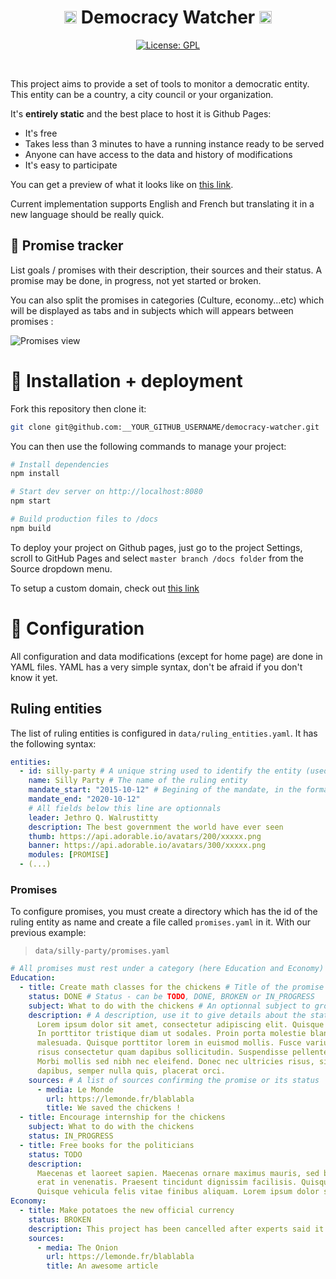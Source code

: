 <h1 align="center">
<img src="https://lut.im/2ymhrfgHyc/mgumn3k1gpn4dg5X.svg" height="20px"> Democracy Watcher <img src="https://lut.im/2ymhrfgHyc/mgumn3k1gpn4dg5X.svg" height="20px">
</h1>
<p align="center"><a href="https://github.com/Betree/democracy-watcher/blob/master/LICENSE"><img src="https://img.shields.io/aur/license/yaourt.svg" alt="License: GPL"/></a></p>
<br/>

This project aims to provide a set of tools to monitor a democratic entity.
This entity can be a country, a city council or your organization.

It's **entirely static** and the best place to host it is Github Pages:
  - It's free
  - Takes less than 3 minutes to have a running instance ready to be served
  - Anyone can have access to the data and history of modifications
  - It's easy to participate

You can get a preview of what it looks like on [this link](https://democracywatcher.netlify.com).

Current implementation supports English and French but translating it
in a new language should be really quick.

## :newspaper: Promise tracker

List goals / promises with their description, their sources and their status. A
promise may be done, in progress, not yet started or broken.

You can also split the promises in categories (Culture, economy...etc)
which will be displayed as tabs and in subjects which will appears 
between promises :

![Promises view](https://lut.im/gT6h2jW7TK/UY4NqBNBeoe9LTMX.png)

# :floppy_disk: Installation + deployment

Fork this repository then clone it:
```bash
git clone git@github.com:__YOUR_GITHUB_USERNAME/democracy-watcher.git
```

You can then use the following commands to manage your project:

```bash
# Install dependencies
npm install

# Start dev server on http://localhost:8080
npm start

# Build production files to /docs
npm build
```

To deploy your project on Github pages, just go to the project Settings, scroll to
GitHub Pages and select `master branch /docs folder` from the Source dropdown menu.

To setup a custom domain, check out [this link](https://help.github.com/articles/using-a-custom-domain-with-github-pages/)

# :wrench: Configuration

All configuration and data modifications (except for home page) are done in YAML files. YAML has a very simple syntax, don't
be afraid if you don't know it yet.

## Ruling entities

The list of ruling entities is configured in `data/ruling_entities.yaml`. It has the following syntax:

```yaml
entities:
  - id: silly-party # A unique string used to identify the entity (used in url)
    name: Silly Party # The name of the ruling entity
    mandate_start: "2015-10-12" # Begining of the mandate, in the format "YYYY-MM-DD"
    mandate_end: "2020-10-12"
    # All fields below this line are optionnals
    leader: Jethro Q. Walrustitty
    description: The best government the world have ever seen
    thumb: https://api.adorable.io/avatars/200/xxxxx.png
    banner: https://api.adorable.io/avatars/300/xxxxx.png
    modules: [PROMISE]
  - (...)
```

### Promises

To configure promises, you must create a directory which has the id of the ruling entity as
name and create a file called `promises.yaml` in it. With our previous example:
> `data/silly-party/promises.yaml`

```yaml
# All promises must rest under a category (here Education and Economy)
Education: 
  - title: Create math classes for the chickens # Title of the promise
    status: DONE # Status - can be TODO, DONE, BROKEN or IN_PROGRESS
    subject: What to do with the chickens # An optionnal subject to group multiple promises
    description: # A description, use it to give details about the status or the source
      Lorem ipsum dolor sit amet, consectetur adipiscing elit. Quisque in lacus ipsum.
      In porttitor tristique diam ut sodales. Proin porta molestie blandit. Vestibulum a felis eget mauris bibendum
      malesuada. Quisque porttitor lorem in euismod mollis. Fusce varius ut massa aliquet hendrerit. Ut scelerisque
      risus consectetur quam dapibus sollicitudin. Suspendisse pellentesque eget arcu ut varius.
      Morbi mollis sed nibh nec eleifend. Donec nec ultricies risus, sit amet hendrerit quam. Etiam non tortor
      dapibus, semper nulla quis, placerat orci.
    sources: # A list of sources confirming the promise or its status
      - media: Le Monde
        url: https://lemonde.fr/blablabla
        title: We saved the chickens !
  - title: Encourage internship for the chickens
    subject: What to do with the chickens
    status: IN_PROGRESS
  - title: Free books for the politicians
    status: TODO
    description:
      Maecenas et laoreet sapien. Maecenas ornare maximus mauris, sed blandit mi tristique vel. Maecenas rhoncus vel
      erat in venenatis. Praesent tincidunt dignissim facilisis. Quisque vestibulum viverra massa at commodo.
      Quisque vehicula felis vitae finibus aliquam. Lorem ipsum dolor sit amet, consectetur adipiscing elit.
Economy:
  - title: Make potatoes the new official currency
    status: BROKEN
    description: This project has been cancelled after experts said it could be dangerous.
    sources:
      - media: The Onion
        url: https://lemonde.fr/blablabla
        title: An awesome article

```

